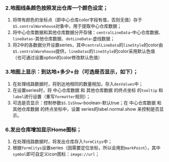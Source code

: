 ### 2.地图线条颜色按照发出仓库一个颜色设定；

1. 将带有颜色的坐标点（即中心仓库color字段有值，否则无值）存于`$S.centralWarehouse`对象中，用于提取中心仓库数据；
2. 将中心仓库数据和其他仓库数据分开存储：`centralLineData`-中心仓库数据、`lineDatas`-其他仓库数据、`dotLineData`-虚线数据；
3. 将2中的各数据分开设置series，其中`centralLineData`的`lineStyle`的color由`$S.centralWarehouse`提供，`lineDatas`的`lineStyle`的color采用默认色值（也可通过设置option的color修改默认色值）

### 3.地图上显示：到达地+多少+台（可选是否显示，如下）；

1. 在处理线路数据时，将到达地相同的数量相加，存入`desValues`中；
2. 在设置series时，将 中心仓库数据 和 其他仓库数据 的终点坐标 的`tooltip` 和`label`进行设置（重写`formatter`规则）；
3. 可选是否显示：控制参数`$S.IsShow`-boolean-默认true；在 中心仓库数据 和 其他仓库数据 的终点坐标中，设置 series的label.normal.show 来控制是否显示。


### 6.发出仓库增加显示Home图标；

1. 在处理线路数据时，将发出仓库存入`formCitys`中；
2. 根据`formCitys`设置series（因需要定位坐标，所以会用到`markPoint`），其中`symbol`即可自定义icon图标：`image://url`；

